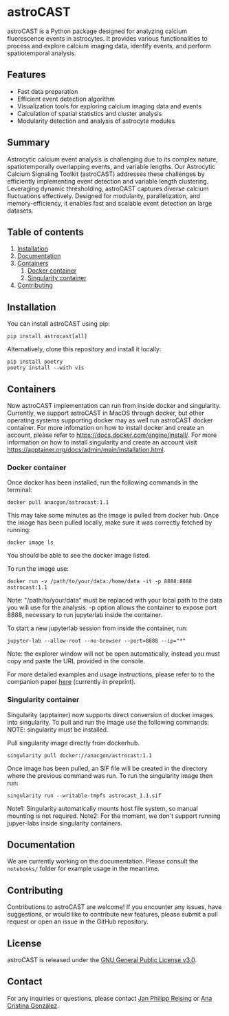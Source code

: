 # astroCAST

astroCAST is a Python package designed for analyzing calcium fluorescence events in astrocytes. It provides various functionalities to process and explore calcium imaging data, identify events, and perform spatiotemporal analysis.

## Features

- Fast data preparation
- Efficient event detection algorithm
- Visualization tools for exploring calcium imaging data and events
- Calculation of spatial statistics and cluster analysis
- Modularity detection and analysis of astrocyte modules

## Summary
Astrocytic calcium event analysis is challenging due to its complex nature, spatiotemporally overlapping events, and variable lengths. Our Astrocytic Calcium Signaling Toolkit (astroCAST) addresses these challenges by efficiently implementing event detection and variable length clustering. Leveraging dynamic thresholding, astroCAST captures diverse calcium fluctuations effectively. Designed for modularity, parallelization, and memory-efficiency, it enables fast and scalable event detection on large datasets.

## Table of contents
1. [Installation](#installation)
2. [Documentation](#documentation)
3. [Containers](#containers)
    1. [Docker container](#docker-container)
    2. [Singularity container](#singularity-container)
4. [Contributing](#contributing)

## Installation<a name="installation">
You can install astroCAST using pip: 
```shell 
pip install astrocast[all]
```

Alternatively, clone this repository and install it locally:
```shell
pip install poetry
poetry install --with vis
```
## Containers<a name="containers">
Now astroCAST implementation can run from inside docker and singularity.
Currently, we support astroCAST in MacOS through docker, but other operating systems supporting docker may as well run astroCAST docker container. For more infomation on how to install docker and create an account, please refer to https://docs.docker.com/engine/install/. For more information on how to install singularity and create an account visit https://apptainer.org/docs/admin/main/installation.html.

### Docker container<a name="docker-container">
Once docker has been installed, run the following commands in the terminal:
```shell
docker pull anacgon/astrocast:1.1
```
This may take some minutes as the image is pulled from docker hub. Once the image has been pulled locally, make sure it was correctly fetched by running:
```shell
docker image ls
```
You should be able to see the docker image listed.

To run the image use:
```shell
docker run -v /path/to/your/data:/home/data -it -p 8888:8888 astrocast:1.1 
```
Note: "/path/to/your/data" must be replaced with your local path to the data you will use for the analysis. -p option allows the container to expose port 8888, necessary to run jupyterlab inside the container.

To start a new jupyterlab session from inside the container, run:
```shell
jupyter-lab --allow-root --no-browser --port=8888 --ip="*"
```
Note: the explorer window will not be open automatically, instead you must copy and paste the URL provided in the console.

For more detailed examples and usage instructions, please refer to to the companion paper [here](https://papers.ssrn.com/sol3/papers.cfm?abstract_id=4491483) (currently in preprint).

### Singularity container<a name="singularity">
Singularity (apptainer) now supports direct conversion of docker images into singularity. To pull and run the image use the following commands:
NOTE: singularity must be installed.

Pull singularity image directly from dockerhub.
```shell
singularity pull docker://anacgon/astrocast:1.1
```

Once image has been pulled, an SIF file will be created in the directory where the previous command was run. To run the singularity image then run:

```shell
singularity run --writable-tmpfs astrocast_1.1.sif
```
Note1: Singularity automatically mounts host file system, so manual mounting is not required.
Note2: For the moment, we don't support running jupyer-labs inside singularity containers.

## Documentation<a name="documentation">

[//]: # (The documentation for astroCAST can be found here.)
We are currently working on the documentation. Please consult the `notebooks/` folder for example usage in the meantime.

## Contributing<a name="contributing">

Contributions to astroCAST are welcome! If you encounter any issues, have suggestions, or would like to contribute new features, please submit a pull request or open an issue in the GitHub repository.

## License

astroCAST is released under the [GNU General Public License v3.0](https://www.gnu.org/licenses/gpl-3.0.en.html).

## Contact

For any inquiries or questions, please contact [Jan Philipp Reising](mailto:jan.reising@ki.se) or [Ana Cristina González](mailto:ana.cristina.gonzalez.sanchez@ki.se).
